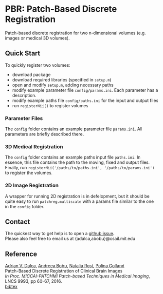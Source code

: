 # PBR: Patch-Based Discrete Registration 
Patch-based discrete registration for two n-dimensional volumes (e.g. images or medical 3D volumes).

## Quick Start
To quickly register two volumes:
- download package
- download required libraries (specified in `setup.m`)
- open and modify `setup.m`, adding necessary paths
- modify example parameter file `config/params.ini`. Each parameter has a description.
- modify example paths file `config/paths.ini` for the input and output files
- run `registerNii()` to register volumes

### Parameter Files
The `config` folder contains an example parameter file `params.ini`. All parameters are briefly described there.

### 3D Medical Registration
The `config` folder contains an example paths input file `paths.ini`. In essence, this file contains the path to the moving, fixed and output files. 
Finally, run `registerNii('/paths/to/paths.ini', '/paths/to/params.ini')` to register the volumes. 

### 2D Image Registration
A wrapper for running 2D registration is in defelopment, but it should be quite easy to run `patchreg.multiscale` with a params file similar to the one in the `config` folder.

## Contact
The quickest way to get help is to open a [github issue](https://github.com/adalca/patchRegistration/issues).  
Please also feel free to email us at {adalca,abobu}@csail.mit.edu  

## Reference  
[Adrian V. Dalca](http://adalca.mit.edu), [Andreea Bobu](https://people.eecs.berkeley.edu/~abobu/), [Natalia Rost](https://www.massgeneral.org/doctors/doctor.aspx?id=17477), [Polina Golland](https://people.csail.mit.edu/polina/)  
Patch-Based Discrete Registration of Clinical Brain Images  
*In Proc. MICCAI-PATCHMI Patch-based Techniques in Medical Imaging*, LNCS 9993, pp 60-67, 2016.  
[bibtex](reference.bib)